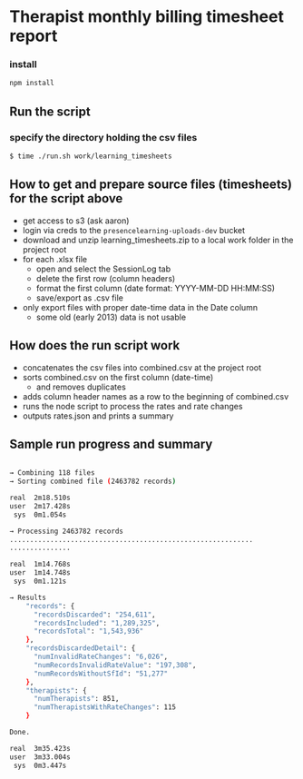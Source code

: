 # Therapist monthly billing timesheet report

### install
``` sh
npm install
```

## Run the script

### specify the directory holding the csv files
``` sh
$ time ./run.sh work/learning_timesheets
```

## How to get and prepare source files (timesheets) for the script above
* get access to s3 (ask aaron)
* login via creds to the `presencelearning-uploads-dev` bucket
* download and unzip learning_timesheets.zip to a local work folder in the project root
* for each .xlsx file
   * open and select the SessionLog tab
   * delete the first row (column headers)
   * format the first column (date format: YYYY-MM-DD HH:MM:SS)
   * save/export as .csv file
* only export files with proper date-time data in the Date column
   * some old (early 2013) data is not usable

## How does the run script work
* concatenates the csv files into combined.csv at the project root
* sorts combined.csv on the first column (date-time)
   * and removes duplicates
* adds column header names as a row to the beginning of combined.csv
* runs the node script to process the rates and rate changes
* outputs rates.json and prints a summary

## Sample run progress and summary

``` sh

→ Combining 118 files
→ Sorting combined file (2463782 records)

real  2m18.510s
user  2m17.428s
 sys  0m1.054s

→ Processing 2463782 records
............................................................
...............

real  1m14.768s
user  1m14.748s
 sys  0m1.121s

→ Results
    "records": {
      "recordsDiscarded": "254,611",
      "recordsIncluded": "1,289,325",
      "recordsTotal": "1,543,936"
    },
    "recordsDiscardedDetail": {
      "numInvalidRateChanges": "6,026",
      "numRecordsInvalidRateValue": "197,308",
      "numRecordsWithoutSfId": "51,277"
    },
    "therapists": {
      "numTherapists": 851,
      "numTherapistsWithRateChanges": 115
    }

Done.

real  3m35.423s
user  3m33.004s
 sys  0m3.447s
```
